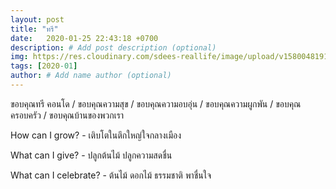 ```yaml
---
layout: post
title: "ทรี"
date:   2020-01-25 22:43:18 +0700
description: # Add post description (optional)
img: https://res.cloudinary.com/sdees-reallife/image/upload/v1580048191/IMG_0350.jpg # Add image post (optional)
tags: [2020-01]
author: # Add name author (optional)
---
```

ขอบคุณทรี คอนโด / ขอบคุณความสุข / ขอบคุณความอบอุ่น / ขอบคุณความผูกพัน / ขอบคุณครอบครัว / ขอบคุณบ้านของพวกเรา

<i class="fa fa-child" style="color:plum"></i>

How can I grow? - เติบโตในตึกใหญ่ใจกลางเมือง

What can I give? - ปลูกต้นไม้ ปลูกความสดชื่น

What can I celebrate? - ต้นไม้ ดอกไม้ ธรรมชาติ พาชื่นใจ
